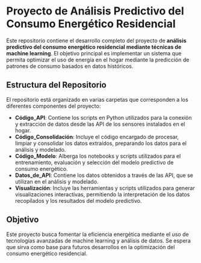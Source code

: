 # Proyecto de Análisis Predictivo del Consumo Energético Residencial

Este repositorio contiene el desarrollo completo del proyecto de **análisis predictivo del consumo energético residencial mediante técnicas de machine learning**. El objetivo principal es implementar un sistema que permita optimizar el uso de energía en el hogar mediante la predicción de patrones de consumo basados en datos históricos.

## Estructura del Repositorio

El repositorio está organizado en varias carpetas que corresponden a los diferentes componentes del proyecto:

- **Código_API**: Contiene los scripts en Python utilizados para la conexión y extracción de datos desde las API de los sensores instalados en el hogar.
- **Código_Consolidación**: Incluye el código encargado de procesar, limpiar y consolidar los datos extraídos, preparando los datos para el análisis y modelado.
- **Código_Modelo**: Alberga los notebooks y scripts utilizados para el entrenamiento, evaluación y selección del modelo predictivo de consumo energético.
- **Datos_de_API**: Contiene los datos obtenidos a través de las API, que se utilizan en el análisis y modelado.
- **Visualización**: Incluye las herramientas y scripts utilizados para generar visualizaciones interactivas, permitiendo la interpretación de los datos recopilados y los resultados del modelo predictivo.

## Objetivo

Este proyecto busca fomentar la eficiencia energética mediante el uso de tecnologías avanzadas de machine learning y análisis de datos. Se espera que sirva como base para futuros desarrollos en la optimización del consumo energético residencial.
